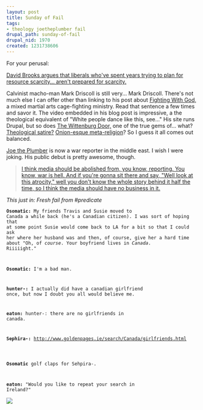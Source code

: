 ```yaml
--- 
layout: post
title: Sunday of Fail
tags: 
- theology joetheplumber fail
drupal_path: sunday-of-fail
drupal_nid: 1970
created: 1231738606
---
```

For your perusal:

<a href="http://www.nytimes.com/2008/11/04/opinion/04brooks.html?hp">David Brooks argues that liberals who've spent years trying to plan for resource scarcity... aren't prepared for scarcity.</a>

Calvinist macho-man Mark Driscoll is still very... Mark Driscoll. There's not much else I can offer other than linking to his post about <a href="http://theresurgence.com/fighting_with_God_conference_announcement">Fighting With God,</a> a mixed martial arts cage-fighting ministry. Read that sentence a few times and savor it. The video embedded in his blog post is impressive, a the theological equivalent of "White people dance like this, see..." His site runs Drupal, but so does <a href="http://www.wittenburgdoor.com/driscoll-kicks-own-ass">The Wittenburg Door,</a> one of the true gems of... what? <a href="http://www.wittenburgdoor.com/bible-ricardo">Theological satire?</a> <a href="http://www.wittenburgdoor.com/john-eldredge">Onion-esque meta-religion</a>? So I guess it all comes out balanced.

<a href="http://en.wikipedia.org/wiki/Joe_the_plumber">Joe the Plumber</a> is now a war reporter in the middle east. I wish I were joking. His public debut is pretty awesome, though.

<blockquote><a href="http://www.youtube.com/watch?v=UDlst03I3lk">I think media should be abolished from, you know, reporting. You know, war is hell. And if you're gonna sit there and say, "Well look at this atrocity," well you don't know the whole story behind it half the time, so I think the media should have no business in it.</a></blockquote>

<em>This just in: Fresh fail from #predicate</em>

<code><strong>Osomatic:</strong> My friends Travis and Susie moved to Canada a while back (he's a Canadian citizen).  I was sort of hoping that at some point Susie would come back to LA for a bit so that I could ask her where her husband was and then, of course, give her a hard time about "Oh, of *course*.  Your boyfriend lives in *Canada*.  Riiiiight."

<strong>Osomatic:</strong> I'm a bad man.

<strong>hunter-:</strong> I actually did have a canadian girlfriend once, but now I doubt you all would believe me.

<strong>eaton:</strong> hunter-: there are no girlfriends in canada.

<strong>Sephira-:</strong> http://www.goldenpages.ie/search/Canada/girlfriends.html<br/><br/>

<strong>Osomatic</strong> golf claps for Sehpira-.

<strong>eaton:</strong> "Would you like to repeat your search in Ireland?"</code>

![](/files/girlfriends.png)